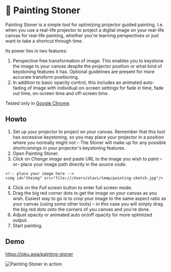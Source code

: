 # 🎨 Painting Stoner

Painting Stoner is a simple tool for optimizing projector guided painting. I.e. when you use a real-life projector to project a digital image on your real-life canvas for real-life painting, whether you're learning perspectives or just want to take a shortcut through time. 

Its power lies in two features: 
1. Perspective free transformation of image. This enables you to keystone the image to your canvas despite the projector position or what kind of keystoning features it has. Optional guidelines are present for more accurate transform positioning.
2. In addition to basic opacity control, this includes an animated auto-fading of image with individual on-screen settings for fade in time, fade out time, on-screen time and off-screen time.

Tested only in [Google Chrome](https://chrome.google.com).

## Howto
1. Set up your projector to project on your canvas. Remember that this tool has excessive keystoning, so you may place your projector in a position where you normally might not – The Stoner will make up for any possible shortcomings in your projector's keystoning features.
2. Open Painting Stoner.
3. Click on _Change image_ and paste URL to the image you wish to paint  –or–  place your image path directly in the source code:
```
<!-- place your image here -->
<img id="theimg" src="file:///Users/olavi/temp/painting-sketch.jpg"/>
```
4. Click on the <i>Full screen</i> button to enter full screen mode.
5. Drag the big red corner dots to get the image on your canvas as you wish. Easiest way to go is to crop your image to the same aspect ratio as your canvas (using some other tools) – in this case you will simply drag the big red dots onto the corners of you canvas and you're done.
6. Adjust opacity or animated auto on/off opacity for more optimized output.
7. Start painting.

## Demo

https://joku.asia/painting-stoner

![Painting Stoner in action](https://storage.googleapis.com/olaviinha/github/painting-stoner.gif)
